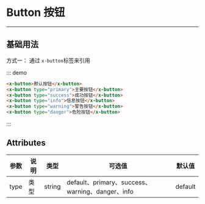 # Button 按钮

----

## 基础用法

方式一：
通过 `x-button`标签来引用

<x-button-demo></x-button-demo>

::: demo

```html
<x-button>默认按钮</x-button>
<x-button type="primary">主要按钮</x-button>
<x-button type="success">成功按钮</x-button>
<x-button type="info">信息按钮</x-button>
<x-button type="warning">警告按钮</x-button>
<x-button type="danger">危险按钮</x-button>
```

:::

## Attributes
| 参数 | 说明 | 类型   | 可选值                                           | 默认值  |
| ---- | ---- | ------ | ------------------------------------------------ | ------- |
| type | 类型 | string | default、primary、success、warning、danger、info | default |
